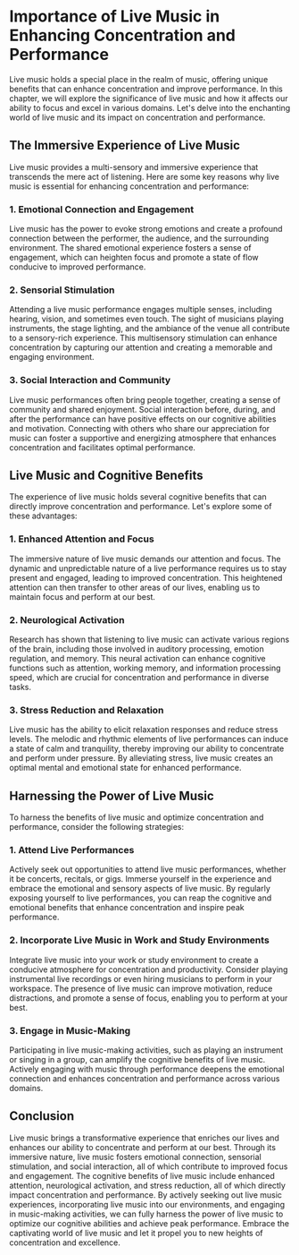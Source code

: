 Importance of Live Music in Enhancing Concentration and Performance
==============================================================================

Live music holds a special place in the realm of music, offering unique benefits that can enhance concentration and improve performance. In this chapter, we will explore the significance of live music and how it affects our ability to focus and excel in various domains. Let's delve into the enchanting world of live music and its impact on concentration and performance.

The Immersive Experience of Live Music
--------------------------------------

Live music provides a multi-sensory and immersive experience that transcends the mere act of listening. Here are some key reasons why live music is essential for enhancing concentration and performance:

### 1. Emotional Connection and Engagement

Live music has the power to evoke strong emotions and create a profound connection between the performer, the audience, and the surrounding environment. The shared emotional experience fosters a sense of engagement, which can heighten focus and promote a state of flow conducive to improved performance.

### 2. Sensorial Stimulation

Attending a live music performance engages multiple senses, including hearing, vision, and sometimes even touch. The sight of musicians playing instruments, the stage lighting, and the ambiance of the venue all contribute to a sensory-rich experience. This multisensory stimulation can enhance concentration by capturing our attention and creating a memorable and engaging environment.

### 3. Social Interaction and Community

Live music performances often bring people together, creating a sense of community and shared enjoyment. Social interaction before, during, and after the performance can have positive effects on our cognitive abilities and motivation. Connecting with others who share our appreciation for music can foster a supportive and energizing atmosphere that enhances concentration and facilitates optimal performance.

Live Music and Cognitive Benefits
---------------------------------

The experience of live music holds several cognitive benefits that can directly improve concentration and performance. Let's explore some of these advantages:

### 1. Enhanced Attention and Focus

The immersive nature of live music demands our attention and focus. The dynamic and unpredictable nature of a live performance requires us to stay present and engaged, leading to improved concentration. This heightened attention can then transfer to other areas of our lives, enabling us to maintain focus and perform at our best.

### 2. Neurological Activation

Research has shown that listening to live music can activate various regions of the brain, including those involved in auditory processing, emotion regulation, and memory. This neural activation can enhance cognitive functions such as attention, working memory, and information processing speed, which are crucial for concentration and performance in diverse tasks.

### 3. Stress Reduction and Relaxation

Live music has the ability to elicit relaxation responses and reduce stress levels. The melodic and rhythmic elements of live performances can induce a state of calm and tranquility, thereby improving our ability to concentrate and perform under pressure. By alleviating stress, live music creates an optimal mental and emotional state for enhanced performance.

Harnessing the Power of Live Music
----------------------------------

To harness the benefits of live music and optimize concentration and performance, consider the following strategies:

### 1. Attend Live Performances

Actively seek out opportunities to attend live music performances, whether it be concerts, recitals, or gigs. Immerse yourself in the experience and embrace the emotional and sensory aspects of live music. By regularly exposing yourself to live performances, you can reap the cognitive and emotional benefits that enhance concentration and inspire peak performance.

### 2. Incorporate Live Music in Work and Study Environments

Integrate live music into your work or study environment to create a conducive atmosphere for concentration and productivity. Consider playing instrumental live recordings or even hiring musicians to perform in your workspace. The presence of live music can improve motivation, reduce distractions, and promote a sense of focus, enabling you to perform at your best.

### 3. Engage in Music-Making

Participating in live music-making activities, such as playing an instrument or singing in a group, can amplify the cognitive benefits of live music. Actively engaging with music through performance deepens the emotional connection and enhances concentration and performance across various domains.

Conclusion
----------

Live music brings a transformative experience that enriches our lives and enhances our ability to concentrate and perform at our best. Through its immersive nature, live music fosters emotional connection, sensorial stimulation, and social interaction, all of which contribute to improved focus and engagement. The cognitive benefits of live music include enhanced attention, neurological activation, and stress reduction, all of which directly impact concentration and performance. By actively seeking out live music experiences, incorporating live music into our environments, and engaging in music-making activities, we can fully harness the power of live music to optimize our cognitive abilities and achieve peak performance. Embrace the captivating world of live music and let it propel you to new heights of concentration and excellence.
